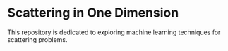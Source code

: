 # Scattering in One Dimension
 This repository is dedicated to exploring machine learning techniques for scattering problems.
